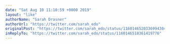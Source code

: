 ```yaml
---
date: "Sat Aug 10 11:10:59 +0000 2019"
layout: "like"
authorName: "Sarah Drasner"
authorUrl: "https://twitter.com/sarah_edo"
originalPost: "https://twitter.com/sarah_edo/status/1160146520336994304"
inReplyTo: "https://twitter.com/sarah_edo/status/1160146518361419776"
---
```

